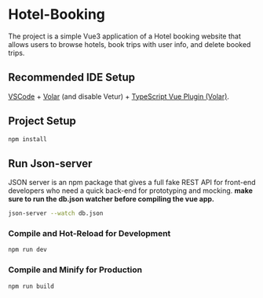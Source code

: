 # Hotel-Booking

The project is a simple Vue3 application of a Hotel booking website that allows users to browse hotels, book trips with user info, and delete booked trips.

## Recommended IDE Setup

[VSCode](https://code.visualstudio.com/) + [Volar](https://marketplace.visualstudio.com/items?itemName=Vue.volar) (and disable Vetur) + [TypeScript Vue Plugin (Volar)](https://marketplace.visualstudio.com/items?itemName=Vue.vscode-typescript-vue-plugin).


## Project Setup

```sh
npm install
```
## Run Json-server 
 JSON server is an npm package that gives a full fake REST API for front-end developers who need a quick back-end for prototyping and mocking.
**make sure to run the db.json watcher before compiling the vue app.**


```sh
json-server --watch db.json
```

### Compile and Hot-Reload for Development

```sh
npm run dev
```

### Compile and Minify for Production

```sh
npm run build
```
